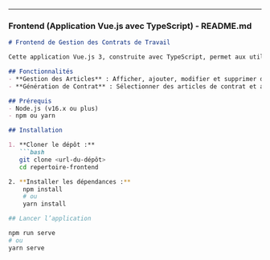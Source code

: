 
---

### Frontend (Application Vue.js avec TypeScript) - README.md

```markdown
# Frontend de Gestion des Contrats de Travail

Cette application Vue.js 3, construite avec TypeScript, permet aux utilisateurs de gérer les articles des contrats de travail et les informations des employés. Elle se connecte à une API backend basée sur Laravel.

## Fonctionnalités
- **Gestion des Articles** : Afficher, ajouter, modifier et supprimer des articles de contrat.
- **Génération de Contrat** : Sélectionner des articles de contrat et ajouter les informations des employés pour générer un contrat en PDF.

## Prérequis
- Node.js (v16.x ou plus)
- npm ou yarn

## Installation

1. **Cloner le dépôt :**
   ```bash
   git clone <url-du-dépôt>
   cd repertoire-frontend

2. **Installer les dépendances :**
    npm install
    # ou
    yarn install

## Lancer l’application

npm run serve
# ou
yarn serve

